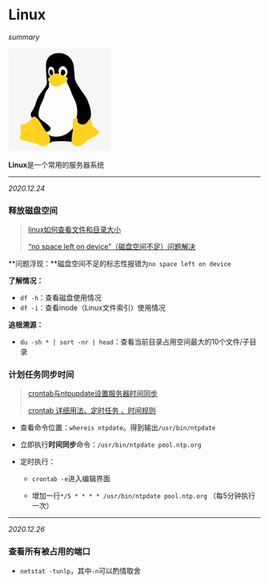 # Linux

*summary*

<img src="Linux.assets/image-20201226183218723.png" alt="image-20201226183218723" style="zoom:80%;" />

**Linux**是一个常用的服务器系统

---

*2020.12.24*

### 释放磁盘空间

> [linux如何查看文件和目录大小](https://www.linuxprobe.com/linux-file-look.html)
>
> [“no space left on device”（磁盘空间不足）问题解决](https://blog.csdn.net/youmatterhsp/article/details/80382552)

**问题浮现：**磁盘空间不足的标志性报错为`no space left on device`

**了解情况：**

- `df -h`：查看磁盘使用情况
- `df -i`：查看inode（Linux文件索引）使用情况

**追根溯源：**

- `du -sh * | sort -nr | head`：查看当前目录占用空间最大的10个文件/子目录

### 计划任务同步时间

> [crontab与ntpupdate设置服务器时间同步](https://www.cnblogs.com/dyj0201/p/6477996.html)
>
> [crontab 详细用法、定时任务 、时间规则](https://blog.csdn.net/u013967628/article/details/83504839)

- 查看命令位置：`whereis ntpdate`。得到输出`/usr/bin/ntpdate`
- 立即执行**时间同步**命令：`/usr/bin/ntpdate pool.ntp.org   `
- 定时执行：

  - `crontab -e`进入编辑界面

  - 增加一行`*/5 * * * * /usr/bin/ntpdate pool.ntp.org` （每5分钟执行一次）

---

*2020.12.26*

### 查看所有被占用的端口

- `netstat -tunlp`，其中`-n`可以酌情取舍